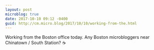 ```yaml
---
layout: post
microblog: true
date: 2017-10-10 09:12 -0400
guid: http://cm.micro.blog/2017/10/10/working-from-the.html
---
```

Working from the Boston office today. Any Boston microbloggers near Chinatown / South Station? ☕️
